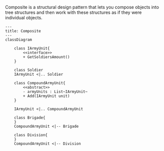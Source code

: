 ﻿Composite is a structural design pattern that lets you compose objects into tree structures and then work with these structures as if they were individual objects.

```mermaid
---
title: Composite
---
classDiagram

    class IArmyUnit{
        <<interface>>
        + GetSoldiersAmount()
    }

    class Soldier
    IArmyUnit <|.. Soldier

    class CompoundArmyUnit{
        <<abstract>>
        - armyUnits : List~IArmyUnit~
        + Add(IArmyUnit unit)
    }

    IArmyUnit <|.. CompoundArmyUnit
    
    class Brigade{
    }
    CompoundArmyUnit <|-- Brigade

    class Division{
    }
    CompoundArmyUnit <|-- Division

```